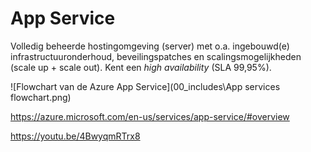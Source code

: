 # App Service  

Volledig beheerde hostingomgeving (server) met o.a. ingebouwd(e) infrastructuuronderhoud, beveilingspatches en scalingsmogelijkheden (scale up + scale out). Kent een *high availability* (SLA 99,95%).


![Flowchart van de Azure App Service](00_includes\App services flowchart.png)


https://azure.microsoft.com/en-us/services/app-service/#overview

https://youtu.be/4BwyqmRTrx8

